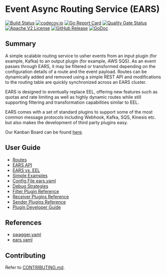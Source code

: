 # Event Async Routing Service (EARS)

[![Build Status](https://github.com/xmidt-org/ears/actions/workflows/ci.yml/badge.svg)](https://github.com/xmidt-org/ears/actions/workflows/ci.yml)
[![codecov.io](http://codecov.io/github/xmidt-org/ears/coverage.svg?branch=main)](http://codecov.io/github/xmidt-org/ears?branch=main)
[![Go Report Card](https://goreportcard.com/badge/github.com/xmidt-org/ears)](https://goreportcard.com/report/github.com/xmidt-org/ears)
[![Quality Gate Status](https://sonarcloud.io/api/project_badges/measure?project=xmidt-org_ears&metric=alert_status)](https://sonarcloud.io/dashboard?id=xmidt-org_ears)
[![Apache V2 License](http://img.shields.io/badge/license-Apache%20V2-blue.svg)](https://github.com/xmidt-org/ears/blob/main/LICENSE)
[![GitHub Release](https://img.shields.io/github/release/xmidt-org/ears.svg)](CHANGELOG.md)
[![GoDoc](https://pkg.go.dev/badge/github.com/xmidt-org/ears)](https://pkg.go.dev/github.com/xmidt-org/ears)

## Summary

A simple scalable routing service to usher events from an input plugin (for example, Kafka) to an output plugin (for example, AWS SQS).
As an event passes through EARS, it may be filtered or transformed depending on the configuration details of a route and the 
event payload. Routes can be dynamically added and removed using a simple REST API and modifications to the routing table are 
quickly synchronized across an EARS cluster.

EARS is designed to eventually replace EEL, offering new features such as quotas and rate limiting as well as highly
dynamic routes while still supporting filtering and transformation capabilities similar to EEL. 

EARS comes with a set of standard plugins to support some of the most common message protocols including Webhook, Kafka, SQS, 
Kinesis etc. but also makes the development of third party plugins easy.  

Our Kanban Board can be found [here](https://github.com/orgs/xmidt-org/projects/3).

## User Guide

* [Routes](docs/userguide/routes.md)
* [EARS API](docs/userguide/api.md)
* [EARS vs. EEL](docs/userguide/eel.md)
* [Simple Examples](docs/userguide/examples.md)
* [Config File ears.yaml](docs/userguide/config.md)
* [Debug Strategies](docs/userguide/debug.md)
* [Filter Plugin Reference](docs/userguide/filters.md)
* [Receiver Plugins Reference](docs/userguide/receivers.md)
* [Sender Plugins Reference](docs/userguide/senders.md)
* [Plugin Developer Guide](docs/userguide/plugindev.md)

## References

* [swagger.yaml](internal/pkg/app/swagger.yaml)
* [ears.yaml](docs/userguide/config.md)

## Contributing

Refer to [CONTRIBUTING.md](CONTRIBUTING.md).
